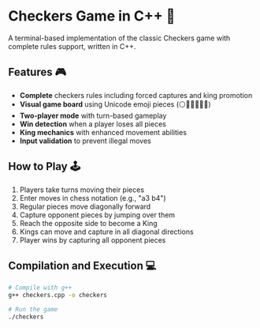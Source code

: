 # Checkers Game in C++ 🏁

A terminal-based implementation of the classic Checkers game with complete rules support, written in C++.

## Features 🎮

* **Complete** checkers rules including forced captures and king promotion
* **Visual game board** using Unicode emoji pieces (⚪🔴🫅🏻🫅🏿)
* **Two-player mode** with turn-based gameplay
* **Win detection** when a player loses all pieces
* **King mechanics** with enhanced movement abilities
* **Input validation** to prevent illegal moves

## How to Play 🕹️

1. Players take turns moving their pieces
2. Enter moves in chess notation (e.g., "a3 b4")
3. Regular pieces move diagonally forward
4. Capture opponent pieces by jumping over them
5. Reach the opposite side to become a King
6. Kings can move and capture in all diagonal directions
7. Player wins by capturing all opponent pieces

## Compilation and Execution 💻

```bash
# Compile with g++
g++ checkers.cpp -o checkers

# Run the game
./checkers

